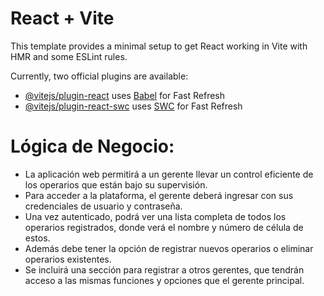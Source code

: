 # React + Vite

This template provides a minimal setup to get React working in Vite with HMR and some ESLint rules.

Currently, two official plugins are available:

- [@vitejs/plugin-react](https://github.com/vitejs/vite-plugin-react/blob/main/packages/plugin-react/README.md) uses [Babel](https://babeljs.io/) for Fast Refresh
- [@vitejs/plugin-react-swc](https://github.com/vitejs/vite-plugin-react-swc) uses [SWC](https://swc.rs/) for Fast Refresh


# Lógica de Negocio:

- La aplicación web permitirá a un gerente llevar un control eficiente de los operarios que están bajo su supervisión.
- Para acceder a la plataforma, el gerente deberá ingresar con sus credenciales de usuario y contraseña.
- Una vez autenticado, podrá ver una lista completa de todos los operarios registrados, donde verá el nombre y número de célula de estos.
- Además debe tener la opción de registrar nuevos operarios o eliminar operarios existentes.
- Se incluirá una sección para registrar a otros gerentes, que tendrán acceso a las mismas funciones y opciones que el gerente principal.